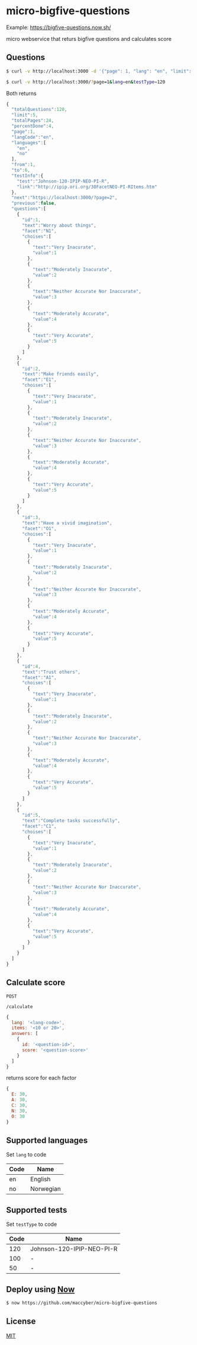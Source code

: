 # micro-bigfive-questions

Example: https://bigfive-questions.now.sh/

micro webservice that returs bigfive questions and calculates score

## Questions

```sh
$ curl -v http://localhost:3000 -d '{"page": 1, "lang": "en", "limit": 5, testType: "120" }'
```

```sh
$ curl -v http://localhost:3000/?page=1&lang=en&testType=120
```

Both returns

```JavaScript
{  
  "totalQuestions":120,
  "limit":5,
  "totalPages":24,
  "percentDone":4,
  "page":1,
  "langCode":"en",
  "languages":[  
    "en",
    "no"
  ],
  "from":1,
  "to":6,
  "testInfo":{  
    "test":"Johnson-120-IPIP-NEO-PI-R",
    "link":"http://ipip.ori.org/30FacetNEO-PI-RItems.htm"
  },
  "next":"https://localhost:3000/?page=2",
  "previous":false,
  "questions":[  
    {  
      "id":1,
      "text":"Worry about things",
      "facet":"N1",
      "choises":[  
        {  
          "text":"Very Inacurate",
          "value":1
        },
        {  
          "text":"Moderately Inacurate",
          "value":2
        },
        {  
          "text":"Neither Accurate Nor Inaccurate",
          "value":3
        },
        {  
          "text":"Moderately Accurate",
          "value":4
        },
        {  
          "text":"Very Accurate",
          "value":5
        }
      ]
    },
    {  
      "id":2,
      "text":"Make friends easily",
      "facet":"E1",
      "choises":[  
        {  
          "text":"Very Inacurate",
          "value":1
        },
        {  
          "text":"Moderately Inacurate",
          "value":2
        },
        {  
          "text":"Neither Accurate Nor Inaccurate",
          "value":3
        },
        {  
          "text":"Moderately Accurate",
          "value":4
        },
        {  
          "text":"Very Accurate",
          "value":5
        }
      ]
    },
    {  
      "id":3,
      "text":"Have a vivid imagination",
      "facet":"O1",
      "choises":[  
        {  
          "text":"Very Inacurate",
          "value":1
        },
        {  
          "text":"Moderately Inacurate",
          "value":2
        },
        {  
          "text":"Neither Accurate Nor Inaccurate",
          "value":3
        },
        {  
          "text":"Moderately Accurate",
          "value":4
        },
        {  
          "text":"Very Accurate",
          "value":5
        }
      ]
    },
    {  
      "id":4,
      "text":"Trust others",
      "facet":"A1",
      "choises":[  
        {  
          "text":"Very Inacurate",
          "value":1
        },
        {  
          "text":"Moderately Inacurate",
          "value":2
        },
        {  
          "text":"Neither Accurate Nor Inaccurate",
          "value":3
        },
        {  
          "text":"Moderately Accurate",
          "value":4
        },
        {  
          "text":"Very Accurate",
          "value":5
        }
      ]
    },
    {  
      "id":5,
      "text":"Complete tasks successfully",
      "facet":"C1",
      "choises":[  
        {  
          "text":"Very Inacurate",
          "value":1
        },
        {  
          "text":"Moderately Inacurate",
          "value":2
        },
        {  
          "text":"Neither Accurate Nor Inaccurate",
          "value":3
        },
        {  
          "text":"Moderately Accurate",
          "value":4
        },
        {  
          "text":"Very Accurate",
          "value":5
        }
      ]
    }
  ]
}
```

## Calculate score

```POST```

```/calculate```

```JavaScript
{
  lang: '<lang-code>',
  items: '<10 or 20>',
  answers: [
    {
      id: '<question-id>',
      score: '<question-score>'
    }
  ]
}
```

returns score for each factor

```JavaScript
{ 
  E: 30, 
  A: 30, 
  C: 30, 
  N: 30, 
  O: 30 
}
```

## Supported languages

Set ```lang``` to code

| Code | Name |
| ---- | ---- |
| en   | English |
| no   | Norwegian |


## Supported tests

Set ```testType``` to code

| Code | Name |
| ---- | ---- |
| 120  | Johnson-120-IPIP-NEO-PI-R |
| 100  | - |
| 50   | - |


## Deploy using [Now](https://zeit.co/now)

```sh
$ now https://github.com/maccyber/micro-bigfive-questions
```

## License
[MIT](LICENSE)
